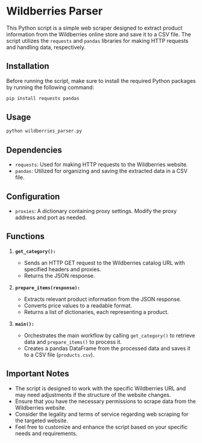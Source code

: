 # Wildberries Parser

This Python script is a simple web scraper designed to extract product information from the Wildberries online store and save it to a CSV file. The script utilizes the `requests` and `pandas` libraries for making HTTP requests and handling data, respectively.

## Installation

Before running the script, make sure to install the required Python packages by running the following command:

```bash
pip install requests pandas
```

## Usage

```bash
python wildberries_parser.py
```


## Dependencies
- `requests`: Used for making HTTP requests to the Wildberries website.
- `pandas`: Utilized for organizing and saving the extracted data in a CSV file.

## Configuration
- `proxies`: A dictionary containing proxy settings. Modify the proxy address and port as needed.

## Functions
1. **`get_category():`**
   - Sends an HTTP GET request to the Wildberries catalog URL with specified headers and proxies.
   - Returns the JSON response.

2. **`prepare_items(response):`**
   - Extracts relevant product information from the JSON response.
   - Converts price values to a readable format.
   - Returns a list of dictionaries, each representing a product.

3. **`main():`**
   - Orchestrates the main workflow by calling `get_category()` to retrieve data and `prepare_items()` to process it.
   - Creates a pandas DataFrame from the processed data and saves it to a CSV file (`products.csv`).

## Important Notes
- The script is designed to work with the specific Wildberries URL and may need adjustments if the structure of the website changes.
- Ensure that you have the necessary permissions to scrape data from the Wildberries website.
- Consider the legality and terms of service regarding web scraping for the targeted website.
- Feel free to customize and enhance the script based on your specific needs and requirements.
